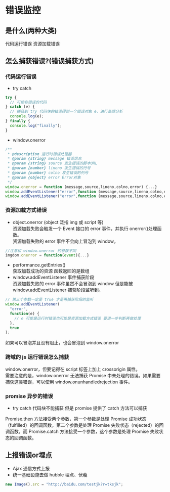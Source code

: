 <!--
 * @Author: 鱼小柔
 * @Date: 2021-05-30 19:05:38
 * @LastEditors: your name
 * @LastEditTime: 2021-06-06 18:40:41
 * @Description: file content
-->
# 错误监控

## 是什么(两种大类)

代码运行错误
资源加载错误

## 怎么捕获错误?(错误捕获方式)

### 代码运行错误

- try catch

```js
try {
  // 可能有错误的代码
} catch (e) {
  // 捕获到 try 代码块的错误得到一个错误对象 e，进行处理分析
  console.log(e);
} finally {
  console.log("finally");
}
```

- window.onerror

```js
/**
 * @description 运行时错误处理器
 * @param {string} message 错误信息
 * @param {string} source 发生错误的脚本URL
 * @param {number} lineno 发生错误的行号
 * @param {number} colno 发生错误的列号
 * @param {object} error Error对象
 */
window.onerror = function (message,source,lineno,colno,error) {...}
window.addEventListener("error",function (message,source,lineno,colno,error) {...})
window.addEventListener("error",function (message,source,lineno,colno,error) {...},false)
```

### 资源加载方式错误

- object.onerror (object 泛指 img 或 script 等)
  <br>资源加载失败会触发一个 Event 接口的 error 事件，并执行 onerror()处理函数。
  <br>资源加载失败的 error 事件不会向上冒泡到 window，

```js
//注意和 window.onerror 的参数不同
imgdom.onerror = function(event){...}
```

- performance.getEntries()
  <br>
  获取加载成功的资源 函数返回的是数组
- window.addEventListener 事件捕获阶段
  <br>资源加载失败的 error 事件虽然不会冒泡到 window 但是能被 window.addEventListener 捕获阶段监听到。

```js
// 第三个参数一定是 true 才是再捕获阶段的监听
window.addEventListener(
  "error",
  function(e) {
    // e 可能是运行时错误也可能是资源加载方式错误 要进一步判断再做处理
  },
  true
);
```

如果可以冒泡并且没有阻止，也会冒泡到 window.onerror

### 跨域的 js 运行错误怎么捕获

window.onerror，但要记得在 script 标签上加上 crossorigin 属性。  
需要注意的是，window.onerror 无法捕获 Promise 中未处理的错误。如果需要捕获这类错误，可以使用 window.onunhandledrejection 事件。

### promise 异步的错误

- try catch 代码块不能捕获 但是 promise 提供了 catch 方法可以捕获

Promise.then 方法接受两个参数，第一个参数是处理 Promise 成功状态（fulfilled）的回调函数，第二个参数是处理 Promise 失败状态（rejected）的回调函数。而 Promise.catch 方法接受一个参数，这个参数是处理 Promise 失败状态的回调函数。

## 上报错误or埋点

- Ajax 通信方式上报
- 统一基础设施去做 hubble 埋点、伏羲

```js
new Image().src = "http://baidu.com/testjk?r=tksjk";
```
